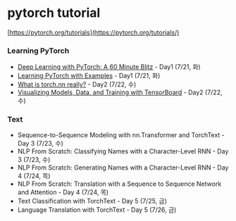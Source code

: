 # pytorch tutorial
[https://pytorch.org/tutorials](https://pytorch.org/tutorials/)


### Learning PyTorch

  * [Deep Learning with PyTorch: A 60 Minute Blitz](https://pytorch.org/tutorials/beginner/deep_learning_60min_blitz.html#) - Day1 (7/21, 화)
  * [Learning PyTorch with Examples](https://pytorch.org/tutorials/beginner/pytorch_with_examples.html) - Day1 (7/21, 화)
  * [What is torch.nn really?](https://pytorch.org/tutorials/beginner/nn_tutorial.html) - Day2 (7/22, 수)
  * [Visualizing Models, Data, and Training with TensorBoard](https://pytorch.org/tutorials/intermediate/tensorboard_tutorial.html) - Day2 (7/22, 수)
 
 
### Text

  * Sequence-to-Sequence Modeling with nn.Transformer and TorchText - Day 3 (7/23, 수)
  * NLP From Scratch: Classifying Names with a Character-Level RNN - Day 3 (7/23, 수)
  * NLP From Scratch: Generating Names with a Character-Level RNN - Day 4 (7/24, 목)
  * NLP From Scratch: Translation with a Sequence to Sequence Network and Attention - Day 4 (7/24, 목)
  * Text Classification with TorchText - Day 5 (7/25, 금)
  * Language Translation with TorchText - Day 5 (7/26, 금)

 
